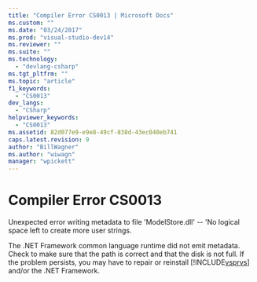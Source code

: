 ```yaml
---
title: "Compiler Error CS0013 | Microsoft Docs"
ms.custom: ""
ms.date: "03/24/2017"
ms.prod: "visual-studio-dev14"
ms.reviewer: ""
ms.suite: ""
ms.technology: 
  - "devlang-csharp"
ms.tgt_pltfrm: ""
ms.topic: "article"
f1_keywords: 
  - "CS0013"
dev_langs: 
  - "CSharp"
helpviewer_keywords: 
  - "CS0013"
ms.assetid: 82d077e9-e9e8-49cf-838d-43ec040eb741
caps.latest.revision: 9
author: "BillWagner"
ms.author: "wiwagn"
manager: "wpickett"
---
```

# Compiler Error CS0013
Unexpected error writing metadata to file 'ModelStore.dll' -- 'No logical space left to create more user strings.  
  
 The .NET Framework common language runtime did not emit metadata. Check to make sure that the path is correct and that the disk is not full. If the problem persists, you may have to repair or reinstall [!INCLUDE[vsprvs](../../includes/vsprvs-md.md)] and/or the .NET Framework.